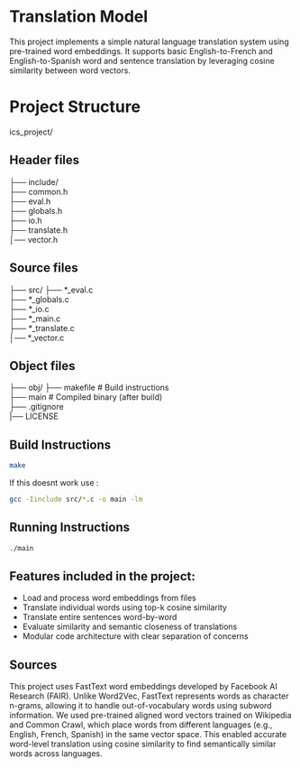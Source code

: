 # Translation Model

This project implements a simple natural language translation system using pre-trained word embeddings. It supports basic English-to-French and English-to-Spanish word and sentence translation by leveraging cosine similarity between word vectors.

# Project Structure

ics_project/
## Header files 
├── include/ <br>
 ├── common.h  <br>
 ├── eval.h  <br>
 ├── globals.h <br>
 ├── io.h  <br>
 ├── translate.h<br> 
 │── vector.h <br>
## Source files <br>
├── src/
  ├── *_eval.c <br>
  ├── *_globals.c <br>
  ├── *_io.c <br>
  ├── *_main.c  <br>
  ├── *_translate.c <br>
  │── *_vector.c <br>
## Object files <br>
├── obj/
├── makefile # Build instructions <br>
├── main # Compiled binary (after build) <br>
├── .gitignore <br>
|── LICENSE<br>

## Build Instructions

```bash
make
```

If this doesnt work use :
```bash
gcc -Iinclude src/*.c -o main -lm
```

##  Running Instructions

```bash
./main
```

## Features included in the project:

- Load and process word embeddings from files
- Translate individual words using top-k cosine similarity
- Translate entire sentences word-by-word
- Evaluate similarity and semantic closeness of translations
- Modular code architecture with clear separation of concerns


## Sources 

This project uses FastText word embeddings developed by Facebook AI Research (FAIR). Unlike Word2Vec, FastText represents words as character n-grams, allowing it to handle out-of-vocabulary words using subword information. We used pre-trained aligned word vectors trained on Wikipedia and Common Crawl, which place words from different languages (e.g., English, French, Spanish) in the same vector space. This enabled accurate word-level translation using cosine similarity to find semantically similar words across languages.
